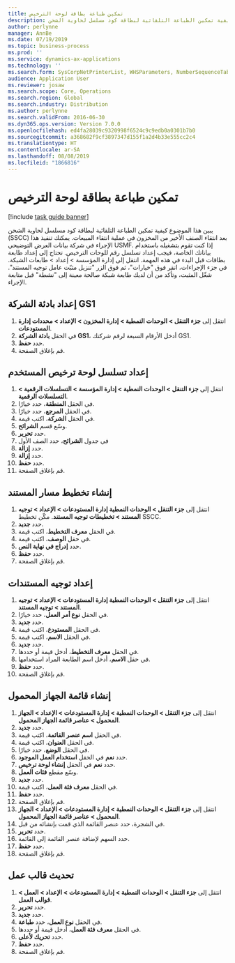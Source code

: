 ```yaml
---
title: تمكين طباعة بطاقة لوحة الترخيص
description: يبين هذا الموضوع كيفية تمكين الطباعة التلقائية لبطاقة كود مسلسل لحاوية الشحن (SSCC)‬ بعد انتقاء الصنف الأخير من المخزون في عملية انتقاء المبيعات.
author: perlynne
manager: AnnBe
ms.date: 07/19/2019
ms.topic: business-process
ms.prod: ''
ms.service: dynamics-ax-applications
ms.technology: ''
ms.search.form: SysCorpNetPrinterList, WHSParameters, NumberSequenceTableListPage, NumberSequenceDetails, WHSDocumentRoutingLayout, WHSDocumentRouting, WHSRFMenuItem, WHSRFMenu, WHSWorkTemplateTable
audience: Application User
ms.reviewer: josaw
ms.search.scope: Core, Operations
ms.search.region: Global
ms.search.industry: Distribution
ms.author: perlynne
ms.search.validFrom: 2016-06-30
ms.dyn365.ops.version: Version 7.0.0
ms.openlocfilehash: ed4fa28039c9320998f6524c9c9edb0a0301b7b0
ms.sourcegitcommit: a368682f9cf3897347d155f1a2d4b33e555cc2c4
ms.translationtype: HT
ms.contentlocale: ar-SA
ms.lasthandoff: 08/08/2019
ms.locfileid: "1866816"
---
```

# <a name="enable-license-plate-label-printing"></a>تمكين طباعة بطاقة لوحة الترخيص

[!include [task guide banner](../../includes/task-guide-banner.md)]

يبين هذا الموضوع كيفية تمكين الطباعة التلقائية لبطاقة كود مسلسل لحاوية الشحن (SSCC)‬ بعد انتقاء الصنف الأخير من المخزون في عملية انتقاء المبيعات. يمكنك تنفيذ هذا الإجراء في شركة بيانات العرض التوضيحي USMF. إذا كنت تقوم بتشغيله باستخدام بياناتك الخاصة، فيجب إعداد تسلسل رقم للوحات الترخيص. تحتاج إلى إعداد طابعة بطاقات قبل البدء في هذه المهمة. انتقل إلى إدارة المؤسسة > إعداد > طابعات الشبكة‬. في جزء الإجراءات، انقر فوق "خيارات"، ثم فوق الزر "تنزيل مثبّت عامل توجيه المستند‬". شغّل المثبت، وتأكد من أن لديك طابعة شبكة صالحة معينة إلى "نشطة" قبل متابعة الإجراء.


## <a name="set-up-the-gs1-company-prefix"></a>إعداد بادئة الشركة GS1
1. انتقل إلى **جزء التنقل > الوحدات النمطية > إدارة المخزون > الإعداد > محددات إدارة المستودعات‬**.
2. في الحقل **بادئة الشركة GS1**، أدخل الأرقام السبعة لرقم شركتك GS1.
3. حدد **حفظ**.
4. قم بإغلاق الصفحة.

## <a name="setup-the-sscc-license-plate-number-sequence"></a>إعداد تسلسل لوحة ترخيص المستخدم
1. انتقل إلى **جزء التنقل > الوحدات النمطية > إدارة المؤسسة > التسلسلات الرقمية > التسلسلات الرقمية**.
2. في الحقل **المنطقة**، حدد خيارًا.
3. في الحقل **المرجع**، حدد خيارًا.
4. في الحقل **الشركة**، اكتب قيمة.
5. وسّع قسم **الشرائح**.
6. حدد **تحرير**.
7. في جدول **الشرائح**، حدد الصف الأول
8. حدد **إزالة**.
9. حدد **إزالة**.
10. حدد **حفظ**.
11. قم بإغلاق الصفحة.

## <a name="create-the-document-route-layout"></a>إنشاء تخطيط مسار المستند
1. انتقل إلى **جزء التنقل > الوحدات النمطية إدارة المستودعات > الإعداد > توجيه المستند > تخطيطات توجيه المستند**. مكّن تخطيط SSCC.  
2. حدد **جديد**.
3. في الحقل **معرف التخطيط**، اكتب قيمة.
4. في حقل **الوصف**، اكتب قيمة.
5. حدد **إدراج في نهاية النص**.
6. حدد **حفظ**.
7. قم بإغلاق الصفحة.

## <a name="set-up-the-document-routing"></a>إعداد توجيه المستندات
1. انتقل إلى **جزء التنقل > الوحدات النمطية إدارة المستودعات > الإعداد > توجيه المستند > توجيه المستند**.
2. في الحقل **نوع أمر العمل**، حدد خيارًا.
3. حدد **جديد**.
4. في الحقل **المستودع**، اكتب قيمة.
5. في الحقل **الاسم**، اكتب قيمة.
6. حدد **جديد**.
7. في الحقل **معرف التخطيط**، أدخل قيمة أو حددها.
8. في حقل **الاسم**، أدخل اسم الطابعة المراد استخدامها.
9. حدد **حفظ**.
10. قم بإغلاق الصفحة.

## <a name="create-mobile-device-menu"></a>إنشاء قائمة الجهاز المحمول
1. انتقل إلى **جزء التنقل > الوحدات النمطية > إدارة المستودعات > الإعداد > الجهاز المحمول > عناصر قائمة الجهاز المحمول**.
2. حدد **جديد**.
3. في الحقل **اسم عنصر القائمة‬**، اكتب قيمة.
4. في الحقل **العنوان**، اكتب قيمة.
5. في الحقل **الوضع**، حدد خيارًا.
6. حدد **نعم** في الحقل **استخدام العمل الموجود**.
7. حدد **نعم** في الحقل **إنشاء لوحة ترخيص**.
8. وسّع مقطع **فئات العمل**.
9. حدد **جديد**.
10. في الحقل **معرف فئة العمل**، اكتب قيمة.
11. حدد **حفظ**.
12. قم بإغلاق الصفحة.
13. انتقل إلى **جزء التنقل > الوحدات النمطية > إدارة المستودعات > الإعداد > الجهاز المحمول > عناصر قائمة الجهاز المحمول**.
14. في الشجرة، حدد عنصر القائمة الذي قمت بإنشائه من قبل.
15. حدد **تحرير**.
16. حدد السهم لإضافة عنصر القائمة إلى القائمة.
17. حدد **حفظ**.
18. قم بإغلاق الصفحة.

## <a name="update-a-work-template"></a>تحديث قالب عمل
1. انتقل إلى **جزء التنقل > الوحدات النمطية > إدارة المستودعات > الإعداد > العمل > قوالب العمل**.
2. حدد **تحرير**.
3. حدد **جديد**.
4. في الحقل **نوع العمل**، حدد **طباعة**.
5. في الحقل **معرف فئة العمل**، أدخل قيمة أو حددها.
6. حدد **تحريك لأعلى**.
7. حدد **حفظ**.
8. قم بإغلاق الصفحة.

